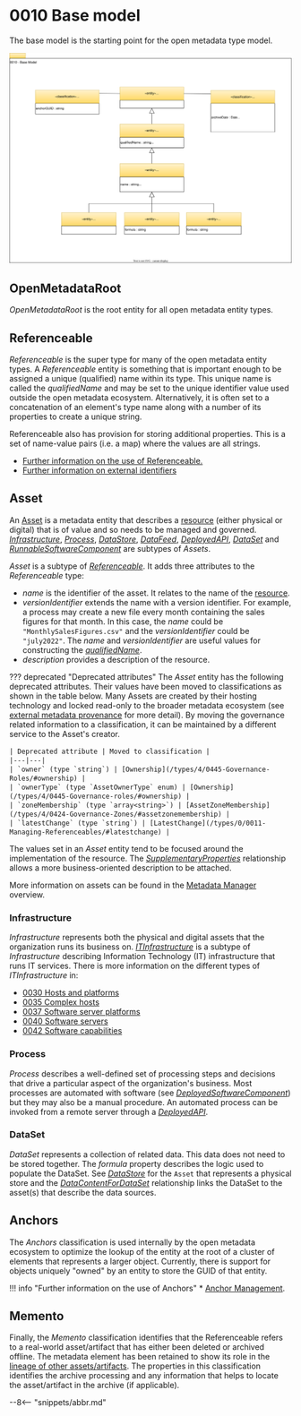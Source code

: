 <!-- SPDX-License-Identifier: CC-BY-4.0 -->
<!-- Copyright Contributors to the Egeria project. -->

# 0010 Base model

The base model is the starting point for the open metadata type model.

![UML](0010-Base-Model.svg)

## OpenMetadataRoot

*OpenMetadataRoot* is the root entity for all open metadata entity types.

## Referenceable

*Referenceable* is the super type for many of the open metadata entity types. A *Referenceable* entity is something that is important enough to be assigned a unique (qualified) name within its type. This unique name is called the *qualifiedName* and may be set to the unique identifier value used outside the open metadata ecosystem. Alternatively, it is often set to a concatenation of an element's type name along with a number of its properties to create a unique string.

Referenceable also has provision for storing additional properties. This is a set of name-value pairs (i.e. a map) where the values are all strings.

* [Further information on the use of Referenceable.](/concepts/referenceable)
* [Further information on external identifiers](/features/external-identifiers/overview)

## Asset

An [Asset](/concepts/asset) is a metadata entity that describes a [resource](/concepts/resource) (either physical or digital) that is of value and so needs to be managed and governed.  [*Infrastructure*](#infrastructure), [*Process*](#process), [*DataStore*](/types/2/0210-Data-Stores), [*DataFeed*](/types/2/0223-Events-and-Logs), [*DeployedAPI*](/types/2/0212-Deployed-APIs), [*DataSet*](#dataset) and [*RunnableSoftwareComponent*](/types/2/0282-Released-Software-Components) are subtypes of *Assets*.

*Asset* is a subtype of [*Referenceable*](#referenceable). It adds three attributes to the *Referenceable* type:

* *name* is the identifier of the asset.  It relates to the name of the [resource](/concepts/resource).
* *versionIdentifier* extends the name with a version identifier.  For example, a process may create a new file every month containing the sales figures for that month.  In this case, the *name* could be `"MonthlySalesFigures.csv"` and the *versionIdentifier* could be `"july2022"`.  The *name* and *versionIdentifier* are useful values for constructing the [*qualifiedName*](#referenceable).
* *description* provides a description of the resource.

??? deprecated "Deprecated attributes"
    The *Asset* entity has the following deprecated attributes. Their values have been moved to classifications as shown in the table below. Many Assets are created by their hosting technology and locked read-only to the broader metadata ecosystem (see [external metadata provenance](/features/metadata-provenance/overview) for more detail). By moving the governance related information to a classification, it can be maintained by a different service to the Asset's creator.

    | Deprecated attribute | Moved to classification |
    |---|---|
    | `owner` (type `string`) | [Ownership](/types/4/0445-Governance-Roles/#ownership) |
    | `ownerType` (type `AssetOwnerType` enum) | [Ownership](/types/4/0445-Governance-roles/#ownership) |
    | `zoneMembership` (type `array<string>`) | [AssetZoneMembership](/types/4/0424-Governance-Zones/#assetzonemembership) |
    | `latestChange` (type `string`) | [LatestChange](/types/0/0011-Managing-Referenceables/#latestchange) |

The values set in an *Asset* entity tend to be focused around the implementation of the resource.  The [*SupplementaryProperties*](/types/3/0395-Supplementary-Properties) relationship allows a more business-oriented description to be attached.

More information on assets can be found in the [Metadata Manager](/patterns/metadata-manager/overview) overview.

### Infrastructure

*Infrastructure* represents both the physical and digital assets that the organization runs its business on. [*ITInfrastructure*](/types/0/0030-Hosts-and-Platforms) is a subtype of *Infrastructure* describing Information Technology (IT) infrastructure that runs IT services.  There is more information on the different types of *ITInfrastructure* in:

- [0030 Hosts and platforms](/types/0/0030-Hosts-and-Platforms)
- [0035 Complex hosts](/types/0/0035-Complex-Hosts)
- [0037 Software server platforms](/types/0/0037-Software-Server-Platforms)
- [0040 Software servers](/types/0/0040-Software-Servers)
- [0042 Software capabilities](/types/0/0042-Software-Capabilities)

### Process

*Process* describes a well-defined set of processing steps and decisions that drive a particular aspect of the organization's business. Most processes are automated with software (see [*DeployedSoftwareComponent*](/types/2/0215-Software-Components/#deployedsoftwarecomponent)) but they may also be a manual procedure. An automated process can be invoked from a remote server through a [*DeployedAPI*](/types/2/0212-deployed-apis/#deployedapi).

### DataSet

*DataSet* represents a collection of related data. This data does not need to be stored together. The *formula* property describes the logic used to populate the DataSet.  See [*DataStore*](/types/2/0210-Data-Stores) for the `Asset` that represents a physical store and the [*DataContentForDataSet*](/types/2/0210-Data-Stores/#datacontentfordataset) relationship links the DataSet to the asset(s) that describe the data sources.

## Anchors

The *Anchors* classification is used internally by the open metadata ecosystem to optimize the lookup of the entity at the root of a cluster of elements that represents a larger object. Currently, there is support for objects uniquely "owned" by an entity to store the GUID of that entity.

!!! info "Further information on the use of Anchors"
    * [Anchor Management](/concepts/anchor).

## Memento

Finally, the *Memento* classification identifies that the Referenceable refers to a real-world asset/artifact that has either been deleted or archived offline. The metadata element has been retained to show its role in the [lineage of other assets/artifacts](/features/lineage-management/overview). The properties in this classification identifies the archive processing and any information that helps to locate the asset/artifact in the archive (if applicable).



--8<-- "snippets/abbr.md"
